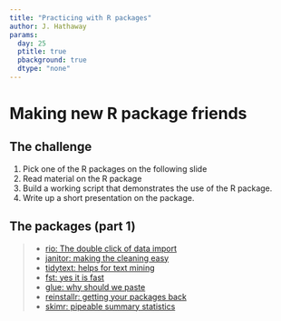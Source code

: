 ```yaml
---
title: "Practicing with R packages"
author: J. Hathaway
params:
  day: 25
  ptitle: true
  pbackground: true
  dtype: "none"
---
```





# Making new R package friends

## The challenge

1. Pick one of the R packages on the following slide
2. Read material on the R package
3. Build a working script that demonstrates the use of the R package.
4. Write up a short presentation on the package.

## The packages (part 1)

> - [rio: The double click of data import](https://cran.r-project.org/web/packages/rio/vignettes/rio.html#data_import)
> - [janitor: making the cleaning easy](https://github.com/sfirke/janitor)
> - [tidytext: helps for text mining](https://github.com/juliasilge/tidytext)
> - [fst: yes it is fast](http://www.fstpackage.org/)
> - [glue: why should we paste](https://github.com/tidyverse/glue)
> - [reinstallr: getting your packages back](https://github.com/calligross/reinstallr)
> - [skimr: pipeable summary statistics](https://github.com/ropenscilabs/skimr)



